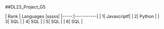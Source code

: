 ##DL23_Project_G5

| Rank | Languages |sssss| 
|-----:|-----------|
|     1| Javascriptf|
|     2| Python    |
|     3| SQL       |
|     4| SQL       |
|     5| SQL       |
|     6| SQL       |
